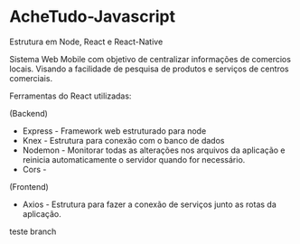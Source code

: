 # AcheTudo-Javascript
Estrutura em Node, React e React-Native

Sistema Web Mobile com objetivo de centralizar informações de comercios locais. Visando a facilidade de pesquisa de produtos e serviços de centros comerciais.


Ferramentas do React utilizadas:

(Backend)
* Express - Framework web estruturado para node  
* Knex - Estrutura para conexão com o banco de dados
* Nodemon - Monitorar todas as alterações nos arquivos da aplicação e reinicia automaticamente o servidor quando for necessário.
* Cors -

(Frontend)
* Axios - Estrutura para fazer a conexão de serviços junto as rotas da aplicação.

teste branch